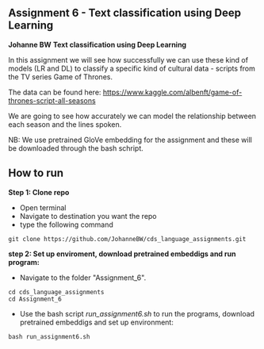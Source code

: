 ## Assignment 6 - Text classification using Deep Learning
**Johanne BW**
__Text classification using Deep Learning__

In this assignment we will see how successfully we can use these kind of models (LR and DL) to classify a specific kind of cultural data - scripts from the TV series Game of Thrones.

The data can be found here: https://www.kaggle.com/albenft/game-of-thrones-script-all-seasons

We are going to see how accurately we can model the relationship between each season and the lines spoken.

NB: We use pretrained GloVe embedding for the assignment and these will be downloaded through the bash schript.

## How to run
**Step 1: Clone repo**
- Open terminal
- Navigate to destination you want the repo
- type the following command
 ```console
 git clone https://github.com/JohanneBW/cds_language_assignments.git
 ```
**step 2: Set up enviroment, download pretrained embeddigs and run program:**
- Navigate to the folder "Assignment_6".
```console
cd cds_language_assignments
cd Assignment_6
```  
- Use the bash script _run_assignment6.sh_ to run the programs, download pretrained embeddigs and set up environment:  
```console
bash run_assignment6.sh
```  
